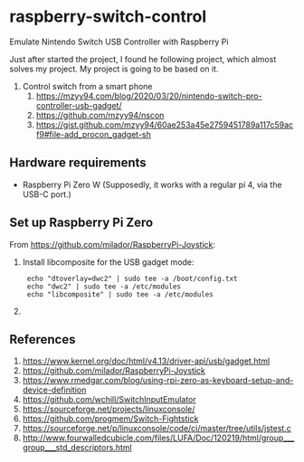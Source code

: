 # raspberry-switch-control
Emulate Nintendo Switch USB Controller with Raspberry Pi

Just after started the project, I found he following project, which almost solves my project. My project is going to be based on it.

1. Control switch from a smart phone
    1. https://mzyy94.com/blog/2020/03/20/nintendo-switch-pro-controller-usb-gadget/
    1. https://github.com/mzyy94/nscon
    1. https://gist.github.com/mzyy94/60ae253a45e2759451789a117c59acf9#file-add_procon_gadget-sh


## Hardware requirements
* Raspberry Pi Zero W (Supposedly, it works with a regular pi 4, via the USB-C port.)

## Set up Raspberry Pi Zero
From <https://github.com/milador/RaspberryPi-Joystick>:

1. Install libcomposite for the USB gadget mode:

        echo "dtoverlay=dwc2" | sudo tee -a /boot/config.txt
        echo "dwc2" | sudo tee -a /etc/modules
        echo "libcomposite" | sudo tee -a /etc/modules
1. 




## References
1. <https://www.kernel.org/doc/html/v4.13/driver-api/usb/gadget.html>
1. <https://github.com/milador/RaspberryPi-Joystick>
1. <https://www.rmedgar.com/blog/using-rpi-zero-as-keyboard-setup-and-device-definition>
1. <https://github.com/wchill/SwitchInputEmulator>
1. <https://sourceforge.net/projects/linuxconsole/>
1. <https://github.com/progmem/Switch-Fightstick>
1. <https://sourceforge.net/p/linuxconsole/code/ci/master/tree/utils/jstest.c>
1. <http://www.fourwalledcubicle.com/files/LUFA/Doc/120219/html/group___group___std_descriptors.html>
